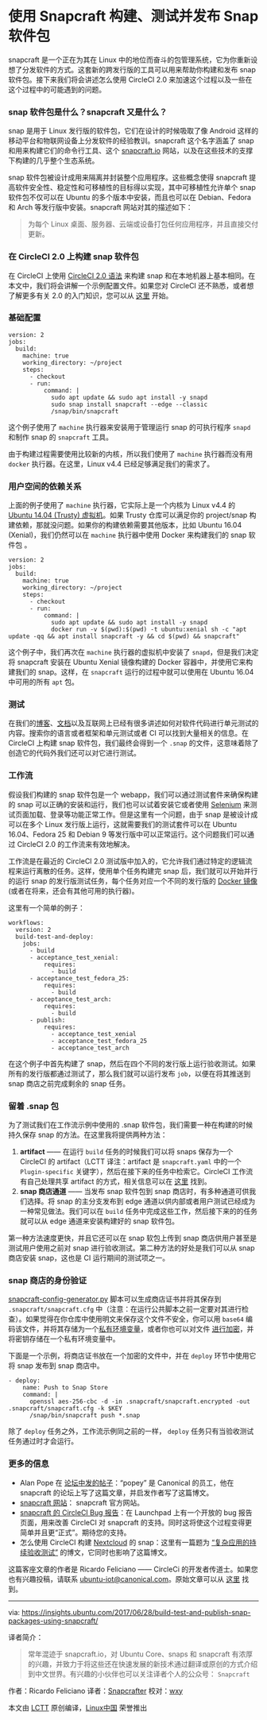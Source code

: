 使用 Snapcraft 构建、测试并发布 Snap 软件包
================================

snapcraft 是一个正在为其在 Linux 中的地位而奋斗的包管理系统，它为你重新设想了分发软件的方式。这套新的跨发行版的工具可以用来帮助你构建和发布 snap 软件包。接下来我们将会讲述怎么使用 CircleCI 2.0 来加速这个过程以及一些在这个过程中的可能遇到的问题。

### snap 软件包是什么？snapcraft 又是什么？

snap 是用于 Linux 发行版的软件包，它们在设计的时候吸取了像 Android 这样的移动平台和物联网设备上分发软件的经验教训。snapcraft 这个名字涵盖了 snap 和用来构建它们的命令行工具、这个 [snapcraft.io][1] 网站，以及在这些技术的支撑下构建的几乎整个生态系统。

snap 软件包被设计成用来隔离并封装整个应用程序。这些概念使得 snapcraft 提高软件安全性、稳定性和可移植性的目标得以实现，其中可移植性允许单个 snap 软件包不仅可以在 Ubuntu 的多个版本中安装，而且也可以在 Debian、Fedora 和 Arch 等发行版中安装。snapcraft 网站对其的描述如下：

> 为每个 Linux 桌面、服务器、云端或设备打包任何应用程序，并且直接交付更新。

### 在 CircleCI 2.0 上构建 snap 软件包

在 CircleCI 上使用 [CircleCI 2.0 语法][2] 来构建 snap 和在本地机器上基本相同。在本文中，我们将会讲解一个示例配置文件。如果您对 CircleCI 还不熟悉，或者想了解更多有关 2.0 的入门知识，您可以从 [这里][3] 开始。

### 基础配置

```
version: 2
jobs:
  build:
    machine: true
    working_directory: ~/project
    steps:
      - checkout
      - run:
          command: |
            sudo apt update && sudo apt install -y snapd
            sudo snap install snapcraft --edge --classic
            /snap/bin/snapcraft
```

这个例子使用了 `machine` 执行器来安装用于管理运行 snap 的可执行程序 `snapd` 和制作 snap 的 `snapcraft` 工具。

由于构建过程需要使用比较新的内核，所以我们使用了 `machine` 执行器而没有用 `docker` 执行器。在这里，Linux v4.4 已经足够满足我们的需求了。

### 用户空间的依赖关系

上面的例子使用了 `machine` 执行器，它实际上是一个内核为 Linux v4.4 的 [Ubuntu 14.04 (Trusty) 虚拟机][4]。如果 Trusty 仓库可以满足你的 project/snap 构建依赖，那就没问题。如果你的构建依赖需要其他版本，比如 Ubuntu 16.04 (Xenial)，我们仍然可以在 `machine` 执行器中使用 Docker 来构建我们的 snap 软件包 。

```
version: 2
jobs:
  build:
    machine: true
    working_directory: ~/project
    steps:
      - checkout
      - run:
          command: |
            sudo apt update && sudo apt install -y snapd
            docker run -v $(pwd):$(pwd) -t ubuntu:xenial sh -c "apt update -qq && apt install snapcraft -y && cd $(pwd) && snapcraft"

```

这个例子中，我们再次在 `machine` 执行器的虚拟机中安装了 `snapd`，但是我们决定将 snapcraft 安装在 Ubuntu Xenial 镜像构建的 Docker 容器中，并使用它来构建我们的 snap。这样，在 `snapcraft` 运行的过程中就可以使用在 Ubuntu 16.04 中可用的所有 `apt` 包。

### 测试

在我们的[博客](https://circleci.com/blog/)、[文档](https://circleci.com/docs/)以及互联网上已经有很多讲述如何对软件代码进行单元测试的内容。搜索你的语言或者框架和单元测试或者 CI 可以找到大量相关的信息。在 CircleCI 上构建 snap 软件包，我们最终会得到一个 `.snap` 的文件，这意味着除了创造它的代码外我们还可以对它进行测试。

### 工作流

假设我们构建的 snap 软件包是一个 webapp，我们可以通过测试套件来确保构建的 snap 可以正确的安装和运行，我们也可以试着安装它或者使用 [Selenium][5] 来测试页面加载、登录等功能正常工作。但是这里有一个问题，由于 snap 是被设计成可以在多个 Linux 发行版上运行，这就需要我们的测试套件可以在 Ubuntu 16.04、Fedora 25 和 Debian 9 等发行版中可以正常运行。这个问题我们可以通过 CircleCI 2.0 的工作流来有效地解决。

工作流是在最近的 CircleCI 2.0 测试版中加入的，它允许我们通过特定的逻辑流程来运行离散的任务。这样，使用单个任务构建完 snap 后，我们就可以开始并行的运行 snap 的发行版测试任务，每个任务对应一个不同的发行版的 [Docker 镜像][6] (或者在将来，还会有其他可用的执行器)。

这里有一个简单的例子：

```
workflows:
  version: 2
  build-test-and-deploy:
    jobs:
      - build
      - acceptance_test_xenial:
          requires:
            - build
      - acceptance_test_fedora_25:
          requires:
            - build
      - acceptance_test_arch:
          requires:
            - build
      - publish:
          requires:
            - acceptance_test_xenial
            - acceptance_test_fedora_25
            - acceptance_test_arch

```
在这个例子中首先构建了 snap，然后在四个不同的发行版上运行验收测试。如果所有的发行版都通过测试了，那么我们就可以运行发布 `job`，以便在将其推送到 snap 商店之前完成剩余的 snap 任务。

### 留着 .snap 包

为了测试我们在工作流示例中使用的 .snap 软件包，我们需要一种在构建的时候持久保存 snap 的方法。在这里我将提供两种方法：

1. **artifact** —— 在运行 `build` 任务的时候我们可以将 snaps 保存为一个 CircleCI 的 artifact（LCTT 译注：artifact 是 `snapcraft.yaml` 中的一个 `Plugin-specific` 关键字），然后在接下来的任务中检索它。CircleCI 工作流有自己处理共享 artifact 的方式，相关信息可以在 [这里][7] 找到。
2. **snap 商店通道** —— 当发布 snap 软件包到 snap 商店时，有多种通道可供我们选择。将 snap 的主分支发布到 edge 通道以供内部或者用户测试已经成为一种常见做法。我们可以在 `build` 任务中完成这些工作，然后接下来的的任务就可以从 edge 通道来安装构建好的 snap 软件包。

第一种方法速度更快，并且它还可以在 snap 软包上传到 snap 商店供用户甚至是测试用户使用之前对 snap 进行验收测试。第二种方法的好处是我们可以从 snap 商店安装 snap，这也是 CI 运行期间的测试项之一。

### snap 商店的身份验证

[snapcraft-config-generator.py][8] 脚本可以生成商店证书并将其保存到 `.snapcraft/snapcraft.cfg` 中（注意：在运行公共脚本之前一定要对其进行检查）。如果觉得在你仓库中使用明文来保存这个文件不安全，你可以用 `base64` 编码该文件，并将其存储为一个[私有环境变量][9]，或者你也可以对文件 [进行加密][10]，并将密钥存储在一个私有环境变量中。

下面是一个示例，将商店证书放在一个加密的文件中，并在 `deploy` 环节中使用它将 snap 发布到 snap 商店中。

```
- deploy:
    name: Push to Snap Store
    command: |
      openssl aes-256-cbc -d -in .snapcraft/snapcraft.encrypted -out .snapcraft/snapcraft.cfg -k $KEY
      /snap/bin/snapcraft push *.snap

```

除了 `deploy` 任务之外，工作流示例同之前的一样， `deploy` 任务只有当验收测试任务通过时才会运行。

### 更多的信息

* Alan Pope 在 [论坛中发的帖子][11]：“popey” 是 Canonical 的员工，他在 snapcraft 的论坛上写了这篇文章，并启发作者写了这篇博文。
* [snapcraft 网站][12]： snapcraft 官方网站。
* [snapcraft 的 CircleCI Bug 报告][13]：在 Launchpad 上有一个开放的 bug 报告页面，用来改善 CircleCI 对 snapcraft 的支持。同时这将使这个过程变得更简单并且更“正式”。期待您的支持。
* 怎么使用 CircleCI 构建 [Nextcloud][14] 的 snap：这里有一篇题为 [“复杂应用的持续验收测试”][15] 的博文，它同时也影响了这篇博文。


这篇客座文章的作者是 Ricardo Feliciano —— CircleCi 的开发者传道士。如果您也有兴趣投稿，请联系 ubuntu-iot@canonical.com。原始文章可以从 [这里][18] 找到。

---

via: https://insights.ubuntu.com/2017/06/28/build-test-and-publish-snap-packages-using-snapcraft/

译者简介：

> 常年混迹于 snapcraft.io，对 Ubuntu Core、snaps 和 snapcraft 有浓厚的兴趣，并致力于将这些还在快速发展的新技术通过翻译或原创的方式介绍到中文世界。有兴趣的小伙伴也可以关注译者个人的公众号： `Snapcraft`

作者：Ricardo Feliciano
译者：[Snapcrafter](https://github.com/Snapcrafter)
校对：[wxy](https://github.com/wxy)

本文由 [LCTT](https://github.com/LCTT/TranslateProject) 原创编译，[Linux中国](https://linux.cn/) 荣誉推出



  [1]: https://snapcraft.io/
  [2]:https://circleci.com/docs/2.0/
  [3]: https://circleci.com/docs/2.0/first-steps/
  [4]: https://circleci.com/docs/1.0/differences-between-trusty-and-precise/
  [5]:http://www.seleniumhq.org/
  [6]:https://circleci.com/docs/2.0/building-docker-images/
  [7]: https://circleci.com/docs/2.0/workflows/#using-workspaces-to-share-artifacts-among-jobs
  [8]:https://gist.github.com/3v1n0/479ad142eccdd17ad7d0445762dea755
  [9]: https://circleci.com/docs/1.0/environment-variables/#setting-environment-variables-for-all-commands-without-adding-them-to-git
  [10]: https://github.com/circleci/encrypted-files
  [11]:https://forum.snapcraft.io/t/building-and-pushing-snaps-using-circleci/789
  [12]:https://snapcraft.io/
  [13]:https://bugs.launchpad.net/snapcraft/+bug/1693451
  [14]:https://nextcloud.com/
  [15]: https://kyrofa.com/posts/continuous-acceptance-tests-for-complex-applications
  [16]:https://nextcloud.com/
  [17]:https://kyrofa.com/posts/continuous-acceptance-tests-for-complex-applications
  [18]: https://circleci.com/blog/build-test-publish-snap-packages?utm_source=insightsubuntu&utm_medium=syndicatedblogpost
  [19]:https://circleci.com/blog/build-test-publish-snap-packages?utm_source=insightsubuntu&utm_medium=syndicatedblogpost
